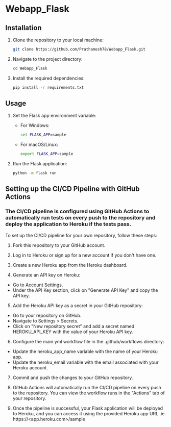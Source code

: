# Webapp_Flask

## Installation

1. Clone the repository to your local machine:
   ```bash
   git clone https://github.com/Prathamesh78/Webapp_Flask.git
   ```
   
2. Navigate to the project directory:
   ```bash
   cd Webapp_Flask
   ```

3. Install the required dependencies:
   ```bash
   pip install -r requirements.txt
   ```

## Usage

1. Set the Flask app environment variable:

   - For Windows:
     ```cmd
     set FLASK_APP=sample
     ```

   - For macOS/Linux:
     ```bash
     export FLASK_APP=sample
     ```

2. Run the Flask application:

   ```bash
   python -m flask run
   ```

## Setting up the CI/CD Pipeline with GitHub Actions

### The CI/CD pipeline is configured using GitHub Actions to automatically run tests on every push to the repository and deploy the application to Heroku if the tests pass.

To set up the CI/CD pipeline for your own repository, follow these steps:

   1. Fork this repository to your GitHub account.

   2. Log in to Heroku or sign up for a new account if you don't have one.

   3. Create a new Heroku app from the Heroku dashboard.

   4. Generate an API key on Heroku:
   * Go to Account Settings.
   * Under the API Key section, click on "Generate API Key" and copy the API key.

   5. Add the Heroku API key as a secret in your GitHub repository:
   * Go to your repository on GitHub.
   * Navigate to Settings > Secrets.
   * Click on "New repository secret" and add a secret named HEROKU_API_KEY with the value of your Heroku API key.

   6. Configure the main.yml workflow file in the .github/workflows directory:
   * Update the heroku_app_name variable with the name of your Heroku app.
   * Update the heroku_email variable with the email associated with your Heroku account.

   7. Commit and push the changes to your GitHub repository.

   8. GitHub Actions will automatically run the CI/CD pipeline on every push to the repository. You can view the workflow runs in the "Actions" tab of your repository.

   9. Once the pipeline is successful, your Flask application will be deployed to Heroku, and you can access it using the provided Heroku app URL .ie. https://<app.heroku.com>/sample
